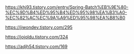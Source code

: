 https://khj93.tistory.com/entry/Spring-Batch%EB%9E%80-%EC%9D%B4%ED%95%B4%ED%95%98%EA%B3%A0-%EC%82%AC%EC%9A%A9%ED%95%98%EA%B8%B0

https://jiwondev.tistory.com/295

https://jojoldu.tistory.com/324

https://adjh54.tistory.com/169